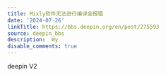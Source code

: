 ```yaml
---
title: Mixly软件无法进行编译会报错
date: '2024-07-26'
linkTitle: https://bbs.deepin.org/en/post/275593
source: deepin_bbs
description:  Wy 
disable_comments: true
---
```

deepin  V2
